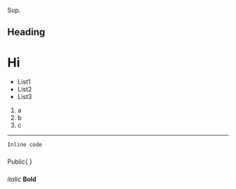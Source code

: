 Sup.
## Heading
# Hi
* List1
* List2
* List3
1. a
2. b
3. c
---
`Inline code`
###
Public{
}
###
*italic*
**Bold**
